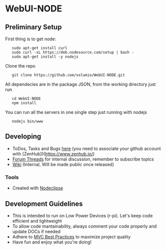 

# WebUI-NODE



## Preliminary Setup

First thing is to get node:

       sudo apt-get install curl
       sudo curl -sL https://deb.nodesource.com/setup | bash -
       sudo apt-get install -y nodejs

Clone the repo

       git clone https://github.com/volumio/WebUI-NODE.git 

All dependecies are in the package JSON, from the working directory just run

       cd WebUI-NODE
       npm install

You can run all the servers in one single step just running with nodejs

       nodejs bin/www 

## Developing

* ToDos, Tasks and Bugs [here](https://github.com/volumio/WebUI-NODE#boards) (you need to associate your github account with [ZenHub])(https://www.zenhub.io/) 
* [Forum Threads](http://volumio.org/forum/discussion-t2098-10.html) for internal discussion, remember to subscribe topics 
* [Wiki](http://volumio.org/forum/discussion-t2098-10.html) (Internal, Will be made public once released)


### Tools

* Created with [Nodeclipse](https://github.com/Nodeclipse/nodeclipse-1)

## Development Guidelines

* This is intended to run on Low Power Devices (r-pi). Let's keep code efficient and lightweight
* To allow code mantainability, always comment your code properly and update DOCs if needed 
* Adhere to [MVC Best Practices](http://www.yiiframework.com/doc/guide/1.1/en/basics.best-practices) to maximize project quality
* Have fun and enjoy what you're doing!

